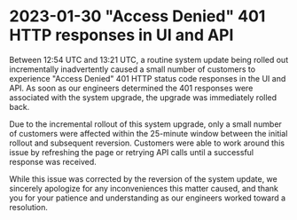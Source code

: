 # 2023-01-30 "Access Denied" 401 HTTP responses in UI and API

Between 12:54 UTC and 13:21 UTC, a routine system update being rolled out incrementally inadvertently caused a small number of customers to experience
"Access Denied" 401 HTTP status code responses in the UI and API.
As soon as our engineers determined the 401 responses were associated with the system upgrade, the upgrade was immediately rolled back.

Due to the incremental rollout of this system upgrade, only a small number of customers were affected within the 25-minute window between the initial rollout and subsequent reversion.
Customers were able to work around this issue by refreshing the page or retrying API calls until a successful response was received.

While this issue was corrected by the reversion of the system update, we sincerely apologize for any inconveniences this matter caused,
and thank you for your patience and understanding as our engineers worked toward a resolution.
